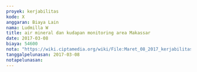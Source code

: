 ```yaml
---
proyek: kerjabilitas
kode: X
anggaran: Biaya Lain
nama: Ludmilla W
title: air mineral dan kudapan monitoring area Makassar
date: 2017-03-08
biaya: 54600
nota: "https://wiki.ciptamedia.org/wiki/File:Maret_08_2017_kerjabilitas_X_beli_snack_ludmilla.jpg"
tanggalpelunasan: 2017-03-08
notapelunasan:
---
```

